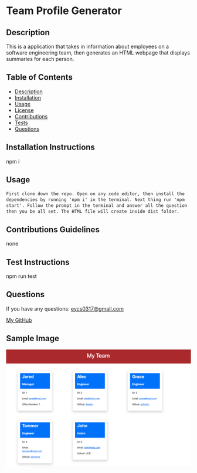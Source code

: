 # **Team Profile Generator**



  ## Description

  This is a application that takes in information about employees on a software engineering team, then generates an HTML webpage that displays summaries for each person.

  ## Table of Contents
  * [Description](#description)
  * [Installation](#installation-instructions)
  * [Usage](#usage)
  * [License](#license)
  * [Contributions](#contributions-guidelines)
  * [Tests](#test-instructions)
  * [Questions](#questions)

  ## Installation Instructions
  npm i

  ## Usage
    First clone down the repo. Open on any code editor, then install the dependencies by running 'npm i' in the terminal. Next thing run 'npm start'. Follow the prompt in the terminal and answer all the question then you be all set. The HTML file will create inside dist folder.



  ## Contributions Guidelines
  none

  ## Test Instructions
  npm run test

  ## Questions
  If you have any questions: eycs0317@gmail.com

  [My GitHub](https://github.com/eycs0317)

  ## Sample Image

  ![Screenshot Image](./image/example.png)

